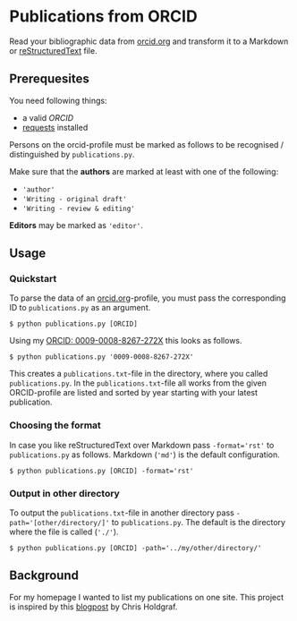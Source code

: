 # Publications from ORCID

Read your bibliographic data from [orcid.org](https://orcid.org/) and transform it to a Markdown or [reStructuredText](https://docutils.sourceforge.io/rst.html) file. 

## Prerequesites

You need following things: 
- a valid *ORCID*
- [requests](https://requests.readthedocs.io/en/latest/) installed

Persons on the orcid-profile must be marked as follows to be recognised / distinguished by ``publications.py``.

Make sure that the **authors**  are marked at least with one of the following: 

- ``'author'`` 
- ``'Writing - original draft'``
- ``'Writing - review & editing'``

**Editors** may be marked as ``'editor'``.

## Usage

### Quickstart

To parse the data of an [orcid.org](https://orcid.org/)-profile, 
you must pass the corresponding ID to ``publications.py`` as an argument.

```
$ python publications.py [ORCID]
```

Using my [ORCID: 0009-0008-8267-272X](https://orcid.org/0009-0008-8267-272X) this looks as follows. 

```
$ python publications.py '0009-0008-8267-272X'
```

This creates a ``publications.txt``-file in the directory, where you called ``publications.py``.
In the ``publications.txt``-file all works from the given ORCID-profile are listed and sorted by year starting with your latest publication.

### Choosing the format

In case you like reStructuredText over Markdown pass ``-format='rst'`` to ``publications.py`` as follows. 
Markdown (``'md'``) is the default configuration.

```
$ python publications.py [ORCID] -format='rst'
```

### Output in other directory

To output the ``publications.txt``-file in another directory pass ``-path='[other/directory/]'`` to ``publications.py``. 
The default is the directory where the file is called (``'./'``).

```
$ python publications.py [ORCID] -path='../my/other/directory/'
```

## Background

For my homepage I wanted to list my publications on one site.
This project is inspired by this [blogpost](https://chrisholdgraf.com/blog/2022/orcid-auto-update/) by Chris Holdgraf. 